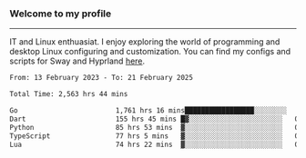 ### Welcome to my profile

---

IT and Linux enthuasiat. I enjoy exploring the world of programming and desktop Linux configuring and customization. You can find my configs and scripts for Sway and Hyprland [here](https://github.com/uroborosq/mess-of-linux-configurations).

<!-- <div display="block">
 	<img align="left" width="48%" alt="isocalendar" src=".github/metrics/isocalendar_metrics.svg" />
	<img align="center" width="48%" alt="contributions" src=".github/metrics/contributions_metrics.svg" />
	<img align="center" alt="languages" src=".github/metrics/languages_metrics.svg" />
</div> -->

<!-- ![](https://komarev.com/ghpvc/?username=uroborosq&color=success&style=flat-square) -->
<!-- [](https://img.shields.io/github/last-commit/uroborosq/uroborosq?label=Profile%20updated&style=flat-square) -->

<!--START_SECTION:waka-->

```txt
From: 13 February 2023 - To: 21 February 2025

Total Time: 2,563 hrs 44 mins

Go                        1,761 hrs 16 mins█████████████████░░░░░░░░   68.07 %
Dart                      155 hrs 45 mins █▓░░░░░░░░░░░░░░░░░░░░░░░   06.02 %
Python                    85 hrs 53 mins  ▓░░░░░░░░░░░░░░░░░░░░░░░░   03.32 %
TypeScript                77 hrs 5 mins   ▓░░░░░░░░░░░░░░░░░░░░░░░░   02.98 %
Lua                       74 hrs 22 mins  ▓░░░░░░░░░░░░░░░░░░░░░░░░   02.87 %
```

<!--END_SECTION:waka-->
